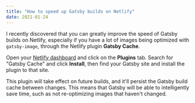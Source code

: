 ```yaml
---
title: "How to speed up Gatsby builds on Netlify"
date: 2021-01-24
---
```

I recently discovered that you can greatly improve the speed of Gatsby builds on Netlify, especially if you have a lot of images being optimized with `gatsby-image`, through the Netlify plugin **Gatsby Cache**.

Open your [Netlify dashboard](https://app.netlify.com) and click on the **Plugins** tab. Search for "Gatsby Cache" and click **Install**, then find your Gatsby site and install the plugin to that site.

This plugin will take effect on future builds, and it'll persist the Gatsby build cache between changes. This means that Gatsby will be able to intelligently save time, such as not re-optimizing images that haven't changed.